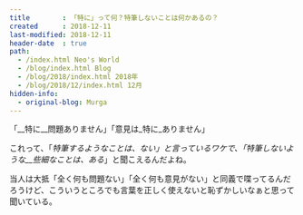 ```yaml
---
title        : 「特に」って何？特筆しないことは何かあるの？
created      : 2018-12-11
last-modified: 2018-12-11
header-date  : true
path:
  - /index.html Neo's World
  - /blog/index.html Blog
  - /blog/2018/index.html 2018年
  - /blog/2018/12/index.html 12月
hidden-info:
  - original-blog: Murga
---
```


「__特に__問題ありません」「意見は_特に_ありません」

これって、「_特筆するようなことは、_ない」と言っているワケで、「特筆しないような__些細なことは、ある__」と聞こえるんだよね。

当人は大抵「全く何も問題ない」「全く何も意見がない」と同義で喋ってるんだろうけど、こういうところでも言葉を正しく使えないと恥ずかしいなぁと思って聞いている。
